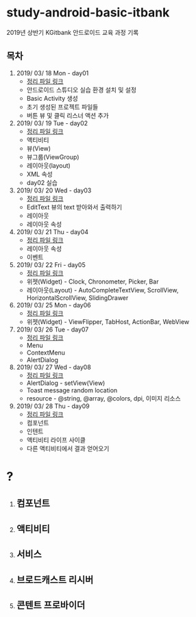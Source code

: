 # study-android-basic-itbank
2019년 상반기 KGitbank 안드로이드 교육 과정 기록

## 목차
1. 2019/ 03/ 18 Mon - day01
   * [정리 파일 링크](https://github.com/pby2017/study-android-basic-itbank/blob/master/detail/20190318Mon.md)
   * 안드로이드 스튜디오 실습 환경 설치 및 설정
   * Basic Activity 생성
   * 초기 생성된 프로젝트 파일들
   * 버튼 뷰 및 클릭 리스너 액션 추가
2. 2019/ 03/ 19 Tue - day02
   * [정리 파일 링크](https://github.com/pby2017/study-android-basic-itbank/blob/master/detail/20190319Tue.md)
   * 액티비티
   * 뷰(View)
   * 뷰그룹(ViewGroup)
   * 레이아웃(layout)
   * XML 속성
   * day02 실습
3. 2019/ 03/ 20 Wed - day03
   * [정리 파일 링크](https://github.com/pby2017/study-android-basic-itbank/blob/master/detail/20190320Wed.md)
   * EditText 뷰의 text 받아와서 출력하기
   * 레이아웃
   * 레이아웃 속성
4. 2019/ 03/ 21 Thu - day04
   * [정리 파일 링크](https://github.com/pby2017/study-android-basic-itbank/blob/master/detail/20190321Thu.md)
   * 레이아웃 속성
   * 이벤트
5. 2019/ 03/ 22 Fri - day05
   * [정리 파일 링크](https://github.com/pby2017/study-android-basic-itbank/blob/master/detail/20190322Fri.md)
   * 위젯(Widget) - Clock, Chronometer, Picker, Bar
   * 레이아웃(Layout) - AutoCompleteTextView, ScrollView, HorizontalScrollView, SlidingDrawer
6. 2019/ 03/ 25 Mon - day06
   * [정리 파일 링크](https://github.com/pby2017/study-android-basic-itbank/blob/master/detail/20190325Mon.md)
   * 위젯(Widget) - ViewFlipper, TabHost, ActionBar, WebView
7. 2019/ 03/ 26 Tue - day07
   * [정리 파일 링크](https://github.com/pby2017/study-android-basic-itbank/blob/master/detail/20190326Tue.md)
   * Menu
   * ContextMenu
   * AlertDialog
8. 2019/ 03/ 27 Wed - day08
   * [정리 파일 링크](https://github.com/pby2017/study-android-basic-itbank/blob/master/detail/20190327Wed.md)
   * AlertDialog - setView(View)
   * Toast message random location
   * resource - @string, @array, @colors, dpi, 이미지 리소스
9. 2019/ 03/ 28 Thu - day09
   * [정리 파일 링크](https://github.com/pby2017/study-android-basic-itbank/blob/master/detail/20190328Thu.md)
   * 컴포넌트
   * 인텐트
   * 액티비티 라이프 사이클
   * 다른 액티비티에서 결과 얻어오기
#
#
#
#
# ?
1. ## 컴포넌트
2. ## 액티비티
3. ## 서비스
4. ## 브로드캐스트 리시버
5. ## 콘텐트 프로바이더